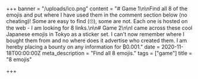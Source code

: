 +++
banner = "/uploads/ico.png"
content = "# Game 1\n\nFind all 8 of the emojis and put where I have used them in the comment section below (no cheating)! Some are easy to find (🙄), some are not. Each one is hosted on the web - I am looking for 8 links.\n\n# Game 2\n\nI came across these cool Japanese emojis in Tokyo as a sticker set. I can't now remember where I bought them from and no where does it advertise who created them. I am hereby placing a bounty on any information for ₿0.001."
date = 2020-11-18T00:00:00Z
meta_description = "Find all 8 emojis."
tags = ["game"]
title = "8 emojis"

+++

